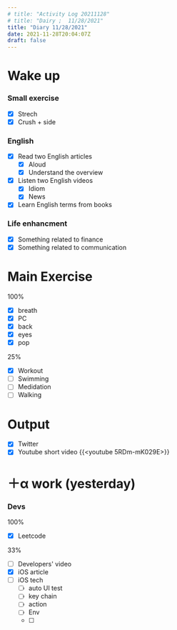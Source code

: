 ```yaml
---
# title: "Activity Log 20211128"
# title: "Dairy ;  11/28/2021"
title: "Diary 11/28/2021"  
date: 2021-11-28T20:04:07Z
draft: false
---
```



# Wake up

### Small exercise

- [x]  Strech
- [x]  Crush + side

### English

- [x]  Read two English articles
    - [x]  Aloud
    - [x]  Understand the overview
- [x]  Listen two English videos
    - [x]  Idiom
    - [x]  News
- [x]  Learn English terms from books

### Life enhancment

- [x]  Something related to finance
- [x]  Something related to communication

# Main Exercise

100%

- [x]  breath
- [x]  PC
- [x]  back
- [x]  eyes
- [x]  pop

25%

- [x]  Workout
- [ ]  Swimming
- [ ]  Medidation
- [ ]  Walking

# Output

- [x]  Twitter
- [x]  Youtube short video {{<youtube 5RDm-mK029E>}}

# ＋α work (yesterday)

### Devs

100%

- [x]  Leetcode

33%

- [ ]  Developers' video
- [x]  iOS article
- [ ]  iOS tech
    - [ ]  auto UI test
    - [ ]  key chain
    - [ ]  action
    - [ ]  Env
    - [ ]